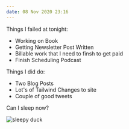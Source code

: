 ```yaml
---
date: 08 Nov 2020 23:16
---
```


Things I failed at tonight:
 - Working on Book
 - Getting Newsletter Post Written
 - Billable work that I need to finsh to get paid
- Finish Scheduling Podcast

 Things I did do:
 - Two Blog Posts
 - Lot's of Tailwind Changes to site
- Couple of good tweets

Can I sleep now?

![sleepy duck](https://media.giphy.com/media/z2Sectp9SiC88/source.gif)
